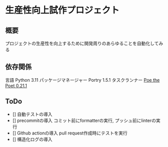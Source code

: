 # 生産性向上試作プロジェクト

## 概要

プロジェクトの生産性を向上するために開発周りのあらゆることを自動化してみる

## 依存関係

言語 Python 3.11
パッケージマネージャー Portry 1.5.1
タスクランナー [Poe the Poet 0.21.1](https://poethepoet.natn.io/)

## ToDo

- [] 自動テストの導入
- [] precommitの導入
  コミット前にformatterの実行, プッシュ前にlinterの実行
- [] Github actionの導入
  pull request作成時にテストを実行
- [] 構造化ログの導入

